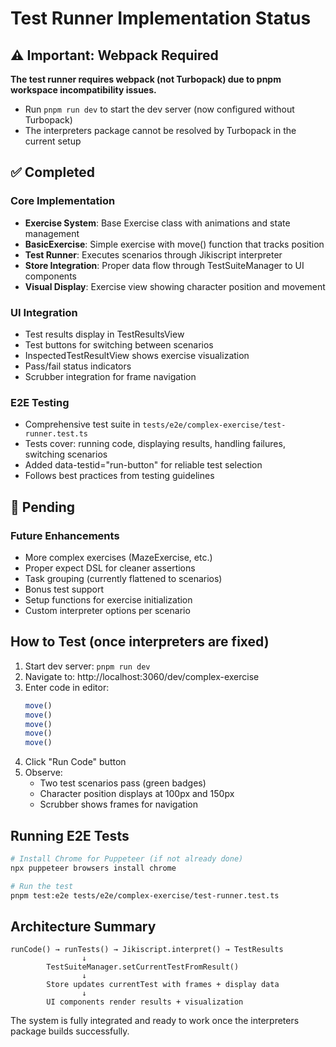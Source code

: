 # Test Runner Implementation Status

## ⚠️ Important: Webpack Required

**The test runner requires webpack (not Turbopack) due to pnpm workspace incompatibility issues.**
- Run `pnpm run dev` to start the dev server (now configured without Turbopack)
- The interpreters package cannot be resolved by Turbopack in the current setup

## ✅ Completed

### Core Implementation
- **Exercise System**: Base Exercise class with animations and state management
- **BasicExercise**: Simple exercise with move() function that tracks position
- **Test Runner**: Executes scenarios through Jikiscript interpreter
- **Store Integration**: Proper data flow through TestSuiteManager to UI components
- **Visual Display**: Exercise view showing character position and movement

### UI Integration
- Test results display in TestResultsView
- Test buttons for switching between scenarios
- InspectedTestResultView shows exercise visualization
- Pass/fail status indicators
- Scrubber integration for frame navigation

### E2E Testing
- Comprehensive test suite in `tests/e2e/complex-exercise/test-runner.test.ts`
- Tests cover: running code, displaying results, handling failures, switching scenarios
- Added data-testid="run-button" for reliable test selection
- Follows best practices from testing guidelines

## 🔧 Pending

### Future Enhancements
- More complex exercises (MazeExercise, etc.)
- Proper expect DSL for cleaner assertions
- Task grouping (currently flattened to scenarios)
- Bonus test support
- Setup functions for exercise initialization
- Custom interpreter options per scenario

## How to Test (once interpreters are fixed)

1. Start dev server: `pnpm run dev`
2. Navigate to: http://localhost:3060/dev/complex-exercise
3. Enter code in editor:
   ```javascript
   move()
   move()
   move()
   move()
   move()
   ```
4. Click "Run Code" button
5. Observe:
   - Two test scenarios pass (green badges)
   - Character position displays at 100px and 150px
   - Scrubber shows frames for navigation

## Running E2E Tests

```bash
# Install Chrome for Puppeteer (if not already done)
npx puppeteer browsers install chrome

# Run the test
pnpm test:e2e tests/e2e/complex-exercise/test-runner.test.ts
```

## Architecture Summary

```
runCode() → runTests() → Jikiscript.interpret() → TestResults
                ↓
        TestSuiteManager.setCurrentTestFromResult()
                ↓
        Store updates currentTest with frames + display data
                ↓
        UI components render results + visualization
```

The system is fully integrated and ready to work once the interpreters package builds successfully.